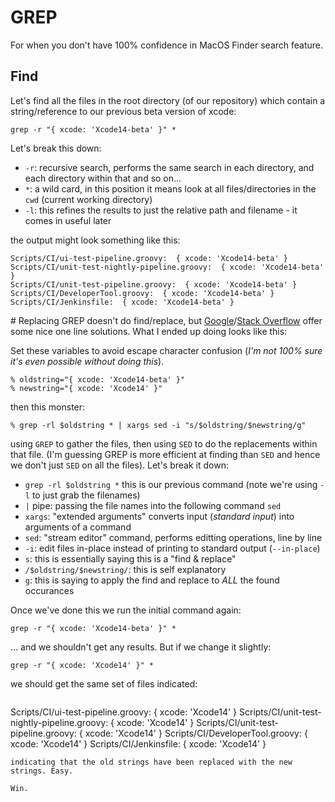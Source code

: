 # GREP
For when you don't have 100% confidence in MacOS Finder search feature.

## Find
Let's find all the files in the root directory (of our repository) which contain a string/reference to our previous beta version of xcode:
```
grep -r "{ xcode: 'Xcode14-beta' }" *
```
Let's break this down:
* `-r`: recursive search, performs the same search in each directory, and each directory within that and so on...
* `*`: a wild card, in this position it means look at all files/directories in the `cwd` (current working directory)
* `-l`: this refines the results to just the relative path and filename - it comes in useful later

the output might look something like this:
```
Scripts/CI/ui-test-pipeline.groovy:  { xcode: 'Xcode14-beta' }
Scripts/CI/unit-test-nightly-pipeline.groovy:  { xcode: 'Xcode14-beta' }
Scripts/CI/unit-test-pipeline.groovy:  { xcode: 'Xcode14-beta' }
Scripts/CI/DeveloperTool.groovy:  { xcode: 'Xcode14-beta' }
Scripts/CI/Jenkinsfile:  { xcode: 'Xcode14-beta' }
```

# Replacing
GREP doesn't do find/replace, but [Google](https://Google.com)/[Stack Overflow](https://stackoverflow.com/) offer some nice one line solutions. What I ended up doing looks like this:

Set these variables to avoid escape character confusion (_I'm not 100% sure it's even possible without doing this_).
```
% oldstring="{ xcode: 'Xcode14-beta' }"
% newstring="{ xcode: 'Xcode14' }"
```

then this monster:

```
% grep -rl $oldstring * | xargs sed -i "s/$oldstring/$newstring/g"
```

using `GREP` to gather the files, then using `SED` to do the replacements within that file. (I'm guessing GREP is more efficient at finding than `SED` and hence we don't just `SED` on all the files). Let's break it down:

* `grep -rl $oldstring *` this is our previous command (note we're using `-l` to just grab the filenames)
* `|` pipe: passing the file names into the following command `sed`
* `xargs`: "extended arguments" converts input (_standard input_) into arguments of a command
* `sed`: "stream editor" command, performs editting operations, line by line
* `-i`: edit files in-place instead of printing to standard output (`--in-place`)
* `s`: this is essentially saying this is a "find & replace"
* `/$oldstring/$newstring/`: this is self explanatory
* `g`: this is saying to apply the find and replace to *ALL* the found occurances

Once we've done this we run the initial command again:
```
grep -r "{ xcode: 'Xcode14-beta' }" *
```
... and we shouldn't get any results.
But if we change it slightly: 
```
grep -r "{ xcode: 'Xcode14' }" *
```
we should get the same set of files indicated:
```
```
Scripts/CI/ui-test-pipeline.groovy:  { xcode: 'Xcode14' }
Scripts/CI/unit-test-nightly-pipeline.groovy:  { xcode: 'Xcode14' }
Scripts/CI/unit-test-pipeline.groovy:  { xcode: 'Xcode14' }
Scripts/CI/DeveloperTool.groovy:  { xcode: 'Xcode14' }
Scripts/CI/Jenkinsfile:  { xcode: 'Xcode14' }
```
indicating that the old strings have been replaced with the new strings. Easy.

Win.